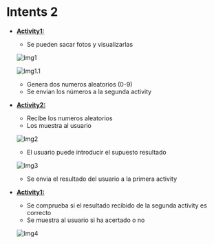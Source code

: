 # Intents 2

* [**Activity1:**](https://github.com/Endermaiter/Intents_2/blob/master/app/src/main/java/com/marcos/intents2/MainActivity.kt)
  * Se pueden sacar fotos y visualizarlas
  
  ![Img1](https://cdn.discordapp.com/attachments/830402260336508938/1068190528883130389/image.png)
  
  ![Img1.1](https://cdn.discordapp.com/attachments/830402260336508938/1068190647007326218/image.png)
  * Genera dos numeros aleatorios (0-9)
  * Se envian los números a la segunda activity

* [**Activity2:**](https://github.com/Endermaiter/Intents_2/blob/master/app/src/main/java/com/marcos/intents2/MainActivity2.kt)
  * Recibe los numeros aleatorios
  * Los muestra al usuario
  
  ![Img2](https://cdn.discordapp.com/attachments/830402260336508938/1068190790381224086/image.png)
  
  * El usuario puede introducir el supuesto resultado
  
  ![Img3](https://cdn.discordapp.com/attachments/830402260336508938/1068190978785157140/image.png)
  
  * Se envia el resultado del usuario a la primera activity

* [**Activity1:**](https://github.com/Endermaiter/Intents_2/blob/master/app/src/main/java/com/marcos/intents2/MainActivity.kt)
  * Se comprueba si el resultado recibido de la segunda activity es correcto
  * Se muestra al usuario si ha acertado o no
  
  ![Img4](https://cdn.discordapp.com/attachments/830402260336508938/1068191162109792276/image.png)
